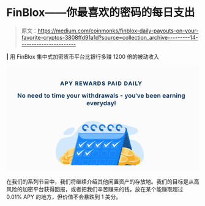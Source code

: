 # FinBlox——你最喜欢的密码的每日支出

> 原文：<https://medium.com/coinmonks/finblox-daily-payouts-on-your-favorite-cryptos-3808ffd91a1d?source=collection_archive---------14----------------------->

**|** 用 FinBlox 集中式加密货币平台比银行多赚 1200 倍的被动收入

![](img/12db7fe26fc4b04ecddeead53ab227f9.png)

在我们的系列节目中，我们将继续介绍其他闲置资产的存放地。我们的目标是从高风险的加密平台获得回报，或者把我们辛苦赚来的钱，放在某个能赚取超过 0.01% APY 的地方，但价值不会暴跌到 1 美分。